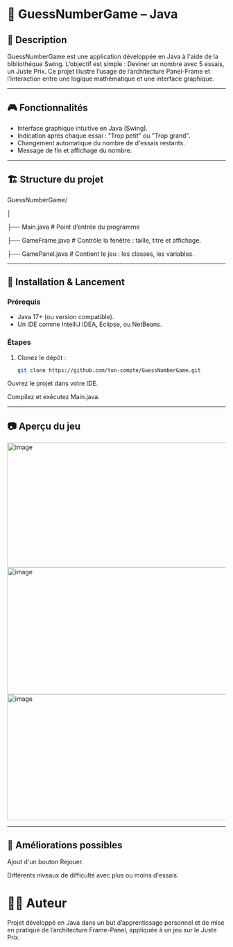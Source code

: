 # 🧮 GuessNumberGame – Java

## 📌 Description

GuessNumberGame est une application développée en Java à l'aide de la bibliothéque Swing.
L’objectif est simple : Deviner un nombre avec 5 essais, un Juste Prix.
Ce projet illustre l’usage de l’architecture Panel-Frame et l’interaction entre une logique mathématique et une interface graphique.

---

## 🎮 Fonctionnalités

- Interface graphique intuitive en Java (Swing).
- Indication après chaque essai : "Trop petit" ou "Trop grand".
- Changement automatique du nombre de d'essais restants.
- Message de fin et affichage du nombre.

---

## 🏗️ Structure du projet
GuessNumberGame/

│

├── Main.java           # Point d’entrée du programme

├── GameFrame.java      # Contrôle la fenêtre : taille, titre et affichage.

├── GamePanel.java      # Contient le jeu : les classes, les variables.

---

## 🚀 Installation & Lancement
### Prérequis

- Java 17+ (ou version compatible).
- Un IDE comme IntelliJ IDEA, Eclipse, ou NetBeans.

### Étapes
1. Clonez le dépôt :  
   ```bash
   git clone https://github.com/ton-compte/GuessNumberGame.git


Ouvrez le projet dans votre IDE.

Compilez et exécutez Main.java.

---

## 📷 Aperçu du jeu

<img width="577" height="287" alt="image" src="https://github.com/user-attachments/assets/1431dcc7-4816-41ac-96ef-e42c0e92d3a3" />
<img width="585" height="292" alt="image" src="https://github.com/user-attachments/assets/84bc7013-15d1-45bf-8955-bd2fd0182702" />
<img width="577" height="290" alt="image" src="https://github.com/user-attachments/assets/a23958b2-6fbc-4953-9550-2630b91a6afe" />

---

## 🔮 Améliorations possibles

Ajout d'un bouton Rejouer.

Différents niveaux de difficulté avec plus ou moins d'essais.

# 👨‍💻 Auteur

Projet développé en Java dans un but d’apprentissage personnel et de mise en pratique de l’architecture Frame-Panel, appliquée à un jeu sur le Juste Prix.
